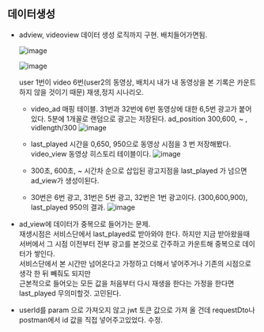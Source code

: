 ## 데이터생성

- adview, videoview 데이터 생성 로직까지 구현. 배치들어가면됨.

  ![image](https://github.com/Bryan051/TIL/assets/68111122/5a8145d1-7eb9-4491-8f3d-6cfab10b76ec)

  ![image](https://github.com/Bryan051/TIL/assets/68111122/59ccea6a-87be-4980-aed2-6b4537b49d49)

  user 1번이 video 6번(user2의 동영상, 배치시 내가 내 동영상을 본 기록은 카운트 하지 않을 것이기 때문) 재생,정지 시나리오.

  - video_ad 매핑 테이블. 31번과 32번에 6번 동영상에 대한 6,5번 광고가 붙어있다.
    5분에 1개꼴로 랜덤으로 광고는 저장된다. ad_position 300,600, ~ , vidlength/300
![image](https://github.com/Bryan051/TIL/assets/68111122/53d84945-7ce6-48da-a592-77c7ca48900e)

  - last_played 시간을 0,650, 950으로 동영상 시점을 3 번 저장해봤다.</br>
    video_view 동영상 히스토리 테이블이다.
    ![image](https://github.com/Bryan051/TIL/assets/68111122/baf18a5a-38dc-4caf-a1a3-c651094acba6)

  - 300초, 600초, ~ 시간차 순으로 삽입된 광고지점을 last_played 가 넘으면 ad_view가 생성이된다. </br>
  - 30번은 6번 광고, 31번은 5번 광고, 32번은 1번 광고이다. (300,600,900), last_played 950의 결과.
    ![image](https://github.com/Bryan051/TIL/assets/68111122/129fb46f-8204-4d3a-93c2-ce26445e9a65)

- ad_view에 데이터가 중복으로 들어가는 문제. </br>
  재생시점은 서비스단에서 last_played로 받아와야 한다. 하지만 지금 받아왔을때
  서버에서 그 시점 이전부터 전부 광고를 본것으로 간주하고 카운트해 중복으로 데이터가 쌓인다.</br>
  서비스단에서 본 시간만 넘어온다고 가정하고 더해서 넣어주거나 기존의 시점으로 생각 한 뒤 빼줘도 되지만 </br>
  근본적으로 들어오는 모든 값을 처음부터 다시 재생을 한다는 가정을 한다면 last_played 무의미할것. 고민된다.
  
- userId를 param 으로 가져오지 않고 jwt 토큰 값으로 가져 올 건데 requestDto나 postman에서 id 값을 직접 넣어주고있었다. 수정.
    




 



